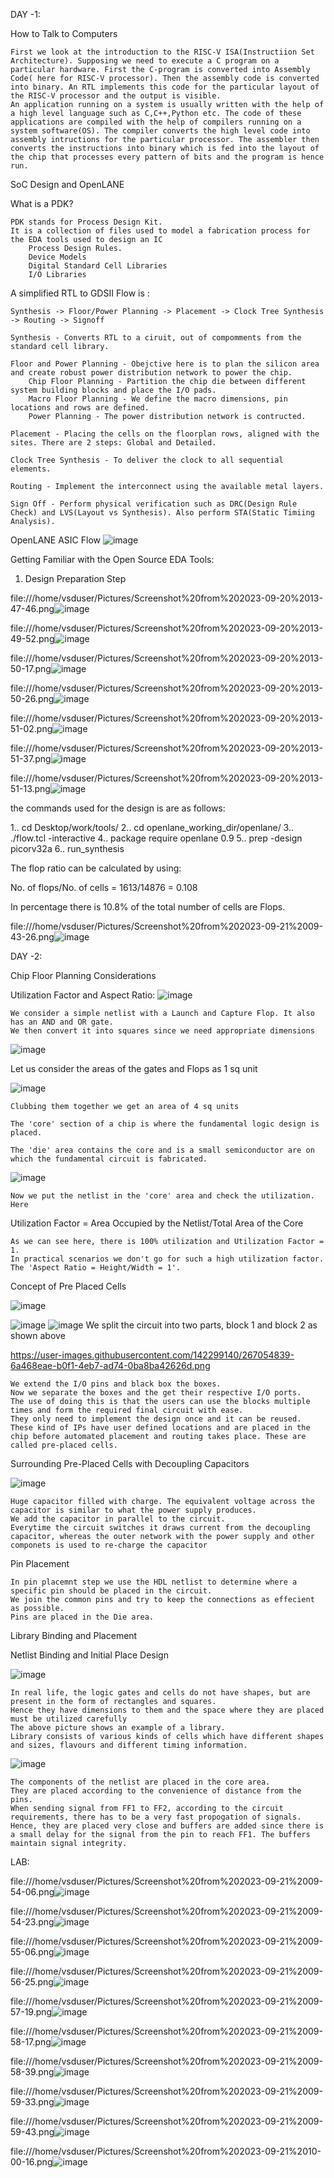 DAY -1:


How to Talk to Computers

    First we look at the introduction to the RISC-V ISA(Instructiion Set Architecture). Supposing we need to execute a C program on a particular hardware. First the C-program is converted into Assembly Code( here for RISC-V processor). Then the assembly code is converted into binary. An RTL implements this code for the particular layout of the RISC-V processor and the output is visible.
    An application running on a system is usually written with the help of a high level language such as C,C++,Python etc. The code of these applications are compiled with the help of compilers running on a system software(OS). The compiler converts the high level code into assembly intructions for the particular processor. The assembler then converts the instructions into binary which is fed into the layout of the chip that processes every pattern of bits and the program is hence run.

SoC Design and OpenLANE

What is a PDK?

    PDK stands for Process Design Kit.
    It is a collection of files used to model a fabrication process for the EDA tools used to design an IC
        Process Design Rules.
        Device Models
        Digital Standard Cell Libraries
        I/O Libraries

A simplified RTL to GDSII Flow is :

    Synthesis -> Floor/Power Planning -> Placement -> Clock Tree Synthesis -> Routing -> Signoff

    Synthesis - Converts RTL to a ciruit, out of compomments from the standard cell library.

    Floor and Power Planning - Obejctive here is to plan the silicon area and create robust power distribution network to power the chip.
        Chip Floor Planning - Partition the chip die between different system building blocks and place the I/O pads.
        Macro Floor Planning - We define the macro dimensions, pin locations and rows are defined.
        Power Planning - The power distribution network is contructed.

    Placement - Placing the cells on the floorplan rows, aligned with the sites. There are 2 steps: Global and Detailed.

    Clock Tree Synthesis - To deliver the clock to all sequential elements.

    Routing - Implement the interconnect using the available metal layers.

    Sign Off - Perform physical verification such as DRC(Design Rule Check) and LVS(Layout vs Synthesis). Also perform STA(Static Timiing Analysis).

OpenLANE ASIC Flow
![image](https://github.com/ughdeiek/Nirupamaec101-pes_pd/assets/142580251/8c4e84f4-0765-405d-82ad-665e96e59e8d)

Getting Familiar with the Open Source EDA Tools:

1. Design Preparation Step
   
file:///home/vsduser/Pictures/Screenshot%20from%202023-09-20%2013-47-46.png![image](https://github.com/ughdeiek/Nirupamaec101-pes_pd/assets/142580251/58ff01f3-d38c-4886-85d1-41de2c767910)

file:///home/vsduser/Pictures/Screenshot%20from%202023-09-20%2013-49-52.png![image](https://github.com/ughdeiek/Nirupamaec101-pes_pd/assets/142580251/ccb6f137-02b4-4563-9519-8ba35ad96da1)

file:///home/vsduser/Pictures/Screenshot%20from%202023-09-20%2013-50-17.png![image](https://github.com/ughdeiek/Nirupamaec101-pes_pd/assets/142580251/22b9d872-5c51-4457-9600-1c56bf3fbbd6)

file:///home/vsduser/Pictures/Screenshot%20from%202023-09-20%2013-50-26.png![image](https://github.com/ughdeiek/Nirupamaec101-pes_pd/assets/142580251/57e15b5d-a2c6-4fa9-9966-be5c7cb5f462)

file:///home/vsduser/Pictures/Screenshot%20from%202023-09-20%2013-51-02.png![image](https://github.com/ughdeiek/Nirupamaec101-pes_pd/assets/142580251/0b00dace-1f86-4599-94f8-9aaf549a51a2)

file:///home/vsduser/Pictures/Screenshot%20from%202023-09-20%2013-51-37.png![image](https://github.com/ughdeiek/Nirupamaec101-pes_pd/assets/142580251/a4ea9904-2b30-481d-80e2-80706b434057)


file:///home/vsduser/Pictures/Screenshot%20from%202023-09-20%2013-51-13.png![image](https://github.com/ughdeiek/Nirupamaec101-pes_pd/assets/142580251/8402cf65-3fb2-497b-a8c6-0831a728aeac)


the commands used for the design  is are as follows:

1..  cd Desktop/work/tools/
2..  cd openlane_working_dir/openlane/
3..  ./flow.tcl -interactive
4..  package require openlane 0.9
5..  prep -design picorv32a
6..  run_synthesis




The flop ratio can be calculated by using:

No. of flops/No. of cells = 1613/14876 = 0.108


In percentage there is 10.8% of the total number of cells are Flops.


   file:///home/vsduser/Pictures/Screenshot%20from%202023-09-21%2009-43-26.png![image](https://github.com/ughdeiek/Nirupamaec101-pes_pd/assets/142580251/231a6580-bca6-457c-9647-b570dd8e5f66)




DAY -2:



Chip Floor Planning Considerations

Utilization Factor and Aspect Ratio:
![image](https://github.com/ughdeiek/Nirupamaec101-pes_pd/assets/142580251/fe3c8e2a-9a4d-4b77-aacf-52951ef8adb9)


    We consider a simple netlist with a Launch and Capture Flop. It also has an AND and OR gate.
    We then convert it into squares since we need appropriate dimensions


   
   ![image](https://github.com/ughdeiek/Nirupamaec101-pes_pd/assets/142580251/a27297e9-ca7b-4e47-af2a-4b926a19933a)

Let us consider the areas of the gates and Flops as 1 sq unit

![image](https://github.com/ughdeiek/Nirupamaec101-pes_pd/assets/142580251/4d2d0a2d-b200-4627-810f-3d54d3bb2502)



    Clubbing them together we get an area of 4 sq units

    The 'core' section of a chip is where the fundamental logic design is placed.

    The 'die' area contains the core and is a small semiconductor are on which the fundamental circuit is fabricated.



![image](https://github.com/ughdeiek/Nirupamaec101-pes_pd/assets/142580251/536519bf-386f-476e-8c56-968a2dc2664f)
    




    Now we put the netlist in the 'core' area and check the utilization.
    Here

Utilization Factor = Area Occupied by the Netlist/Total Area of the Core

    As we can see here, there is 100% utilization and Utilization Factor = 1.
    In practical scenarios we don't go for such a high utilization factor.
    The 'Aspect Ratio = Height/Width = 1'.



Concept of Pre Placed Cells
   
   ![image](https://github.com/ughdeiek/Nirupamaec101-pes_pd/assets/142580251/e3a9bdaa-a7c2-4ee0-b55d-147ffa838058)

![image](https://github.com/ughdeiek/Nirupamaec101-pes_pd/assets/142580251/d22a02e7-c2f8-464a-bf23-e4c468dfa38b)
![image](https://github.com/ughdeiek/Nirupamaec101-pes_pd/assets/142580251/ecc34335-34fe-4793-92c7-3da5168c6453)
We split the circuit into two parts, block 1 and block 2 as shown above



https://user-images.githubusercontent.com/142299140/267054839-6a468eae-b0f1-4eb7-ad74-0ba8ba42626d.png




    We extend the I/O pins and black box the boxes.
    Now we separate the boxes and the get their respective I/O ports.
    The use of doing this is that the users can use the blocks multiple times and form the required final circuit with ease.
    They only need to implement the design once and it can be reused.
    These kind of IPs have user defined locations and are placed in the chip before automated placement and routing takes place. These are called pre-placed cells.
Surrounding Pre-Placed Cells with Decoupling Capacitors



![image](https://github.com/ughdeiek/Nirupamaec101-pes_pd/assets/142580251/e25ae4ca-1c86-4434-841a-4fa2e867592f)

    Huge capacitor filled with charge. The equivalent voltage across the capacitor is similar to what the power supply produces.
    We add the capacitor in parallel to the circuit.
    Everytime the circuit switches it draws current from the decoupling capacitor, whereas the outer network with the power supply and other componets is used to re-charge the capacitor

Pin Placement

    In pin placemnt step we use the HDL netlist to determine where a specific pin should be placed in the circuit.
    We join the common pins and try to keep the connections as effecient as possible.
    Pins are placed in the Die area.



Library Binding and Placement

Netlist Binding and Initial Place Design

![image](https://github.com/ughdeiek/Nirupamaec101-pes_pd/assets/142580251/b27842a2-21a5-4616-9492-83959b334687)


    In real life, the logic gates and cells do not have shapes, but are present in the form of rectangles and squares.
    Hence they have dimensions to them and the space where they are placed must be utilized carefully
    The above picture shows an example of a library.
    Library consists of various kinds of cells which have different shapes and sizes, flavours and different timing information.

![image](https://github.com/ughdeiek/Nirupamaec101-pes_pd/assets/142580251/037ee1d0-a6ae-4086-a3d2-a83fac601115)


    The components of the netlist are placed in the core area.
    They are placed according to the convenience of distance from the pins.
    When sending signal from FF1 to FF2, according to the circuit requirements, there has to be a very fast propogation of signals. Hence, they are placed very close and buffers are added since there is a small delay for the signal from the pin to reach FF1. The buffers maintain signal integrity.




LAB:

 file:///home/vsduser/Pictures/Screenshot%20from%202023-09-21%2009-54-06.png![image](https://github.com/ughdeiek/Nirupamaec101-pes_pd/assets/142580251/716bcac4-a529-419f-9598-391e3fcacdd7)

file:///home/vsduser/Pictures/Screenshot%20from%202023-09-21%2009-54-23.png![image](https://github.com/ughdeiek/Nirupamaec101-pes_pd/assets/142580251/d0c90a7f-d7f7-46df-bc18-4434f84db6e0)

file:///home/vsduser/Pictures/Screenshot%20from%202023-09-21%2009-55-06.png![image](https://github.com/ughdeiek/Nirupamaec101-pes_pd/assets/142580251/fb107d6f-c6e0-4e3a-83d3-d4001da46358)

file:///home/vsduser/Pictures/Screenshot%20from%202023-09-21%2009-56-25.png![image](https://github.com/ughdeiek/Nirupamaec101-pes_pd/assets/142580251/07a5f4ca-6a6b-4955-89a0-7655ba092727)

file:///home/vsduser/Pictures/Screenshot%20from%202023-09-21%2009-57-19.png![image](https://github.com/ughdeiek/Nirupamaec101-pes_pd/assets/142580251/1a441ec1-3978-46cf-b363-b2e613432fe4)

file:///home/vsduser/Pictures/Screenshot%20from%202023-09-21%2009-58-17.png![image](https://github.com/ughdeiek/Nirupamaec101-pes_pd/assets/142580251/41942d4b-250b-4f2a-931d-82576d8f75f0)
    
file:///home/vsduser/Pictures/Screenshot%20from%202023-09-21%2009-58-39.png![image](https://github.com/ughdeiek/Nirupamaec101-pes_pd/assets/142580251/32e744fe-a22a-4742-b445-10f9d1c7f6de)

file:///home/vsduser/Pictures/Screenshot%20from%202023-09-21%2009-59-33.png![image](https://github.com/ughdeiek/Nirupamaec101-pes_pd/assets/142580251/94051eb2-ef75-46b2-bd82-f78e6f4d08a0)

file:///home/vsduser/Pictures/Screenshot%20from%202023-09-21%2009-59-43.png![image](https://github.com/ughdeiek/Nirupamaec101-pes_pd/assets/142580251/b95649fe-8a1e-44de-82b3-8c8914bda5a8)

file:///home/vsduser/Pictures/Screenshot%20from%202023-09-21%2010-00-16.png![image](https://github.com/ughdeiek/Nirupamaec101-pes_pd/assets/142580251/5138529f-7706-41b9-b174-4a8679268094)
